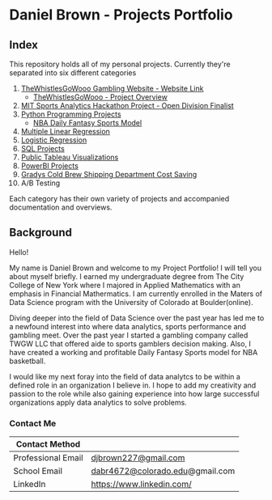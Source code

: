 # Daniel Brown - Projects Portfolio

## Index

This repository holds all of my personal projects. Currently they're separated into six different categories

1. [TheWhistlesGoWooo Gambling Website - Website Link](https://thewhistlesgowooo.com/)
    - [TheWhistlesGoWooo - Project Overview](https://github.com/djbrown227/Daniel_Portfolio/blob/main/TheWhistlesGoWoo/README.md)
2. [MIT Sports Analytics Hackathon Project - Open Division Finalist](https://github.com/djbrown227/Daniel_Portfolio/tree/main/MIT%20Sports%20Analytics%20Hackathon%202022)
3. [Python Programming Projects](https://github.com/djbrown227/Daniel_Portfolio/tree/main/Python%20Programming%20Projects)
    - [NBA Daily Fantasy Sports Model](https://github.com/djbrown227/Daniel_Portfolio/tree/main/Python%20Programming%20Projects/NBA%20Daily%20Fantasy%20Sports)
4. [Multiple Linear Regression](https://github.com/djbrown227/Daniel_Portfolio/tree/main/Multiple%20Linear%20Regression)
5. [Logistic Regression](https://github.com/djbrown227/Daniel_Portfolio/tree/main/Logistic%20Regression) 
6. [SQL Projects](https://github.com/djbrown227/Daniel_Portfolio/tree/main/SQL%20Projects)
7. [Public Tableau Visualizations](https://github.com/djbrown227/Daniel_Portfolio/tree/main/Public%20Tableau%20Visualizations)
8. [PowerBI Projects](https://github.com/djbrown227/Daniel_Portfolio/tree/main/PowerBI%20Projects)
9. [Gradys Cold Brew Shipping Department Cost Saving](https://github.com/djbrown227/Daniel_Portfolio/tree/main/Grady's%20Cold%20Brew)
10. A/B Testing

Each category has their own variety of projects and accompanied documentation and overviews.

## Background

Hello! 

My name is Daniel Brown and welcome to my Project Portfolio! I will tell you about myself briefly. I earned my undergraduate degree from The City College of New York where I majored in Applied Mathematics with an emphasis in Financial Mathermatics. I am currently enrolled in the Maters of Data Science program with the University of Colorado at Boulder(online). 

Diving deeper into the field of Data Science over the past year has led me to a newfound interest into where data analytics, sports performance and gambling meet. Over the past year I started a gambling company called TWGW LLC that offered aide to sports gamblers decision making. Also, I have created a working and profitable Daily Fantasy Sports model for NBA basketball. 
 
I would like my next foray into the field of data analytcs to be within a defined role in an organization I believe in. I hope to add my creativity and passion to the role while also gaining experience into how large successful organizations apply data analytics to solve problems.

### Contact Me

| Contact Method |  |
| --- | --- |
| Professional Email | djbrown227@gmail.com |
| School Email | dabr4672@colorado.edu@gmail.com |
| LinkedIn | https://www.linkedin.com/ |
